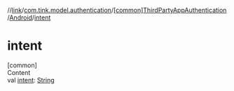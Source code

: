 //[link](../../../index.md)/[com.tink.model.authentication](../../index.md)/[[common]ThirdPartyAppAuthentication](../index.md)/[Android](index.md)/[intent](intent.md)



# intent  
[common]  
Content  
val [intent](intent.md): [String](https://kotlinlang.org/api/latest/jvm/stdlib/kotlin/-string/index.html)  



